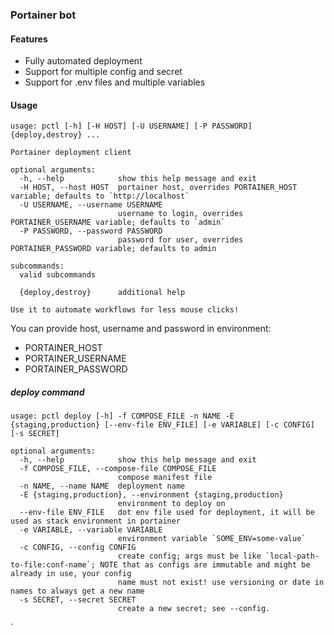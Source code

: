 ### Portainer bot

#### Features
- Fully automated deployment
- Support for multiple config and secret
- Support for .env files and multiple variables

#### Usage

``` plaintext
usage: pctl [-h] [-H HOST] [-U USERNAME] [-P PASSWORD] {deploy,destroy} ...

Portainer deployment client

optional arguments:
  -h, --help            show this help message and exit
  -H HOST, --host HOST  portainer host, overrides PORTAINER_HOST variable; defaults to `http://localhost`
  -U USERNAME, --username USERNAME
                        username to login, overrides PORTAINER_USERNAME variable; defaults to `admin`
  -P PASSWORD, --password PASSWORD
                        password for user, overrides PORTAINER_PASSWORD variable; defaults to admin

subcommands:
  valid subcommands

  {deploy,destroy}      additional help

Use it to automate workflows for less mouse clicks!

```

You can provide host, username and password in environment:
- PORTAINER_HOST
- PORTAINER_USERNAME
- PORTAINER_PASSWORD

##### deploy command

``` plaintext
usage: pctl deploy [-h] -f COMPOSE_FILE -n NAME -E {staging,production} [--env-file ENV_FILE] [-e VARIABLE] [-c CONFIG] [-s SECRET]

optional arguments:
  -h, --help            show this help message and exit
  -f COMPOSE_FILE, --compose-file COMPOSE_FILE
                        compose manifest file
  -n NAME, --name NAME  deployment name
  -E {staging,production}, --environment {staging,production}
                        environment to deploy on
  --env-file ENV_FILE   dot env file used for deployment, it will be used as stack environment in portainer
  -e VARIABLE, --variable VARIABLE
                        environment variable `SOME_ENV=some-value`
  -c CONFIG, --config CONFIG
                        create config; args must be like `local-path-to-file:conf-name`; NOTE that as configs are immutable and might be already in use, your config
                        name must not exist! use versioning or date in names to always get a new name
  -s SECRET, --secret SECRET
                        create a new secret; see --config.

```

`
